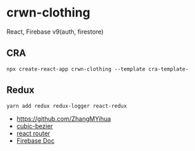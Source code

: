 # crwn-clothing

React, Firebase v9(auth, firestore)


## CRA
```shell
npx create-react-app crwn-clothing --template cra-template-
```

## Redux
```shell
yarn add redux redux-logger react-redux
```


* https://github.com/ZhangMYihua
* [cubic-bezier](https://developer.mozilla.org/en-US/docs/Web/CSS/easing-function)
* [react router](https://reactrouter.com/web/guides/quick-start)
* [Firebase Doc](https://firebase.google.com/docs/web/setup?hl=en)